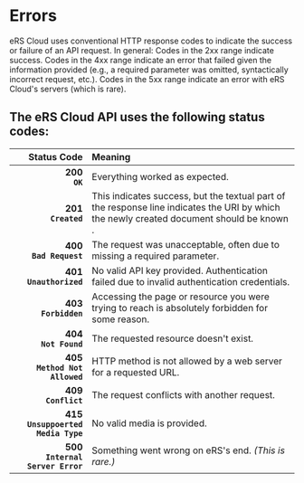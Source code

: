 # Errors

eRS Cloud uses conventional HTTP response codes to indicate the success or failure of an API request. In general: Codes in the 2xx range indicate success. Codes in the 4xx range indicate an error that failed given the information provided (e.g., a required parameter was omitted, syntactically incorrect request, etc.). Codes in the 5xx range indicate an error with eRS Cloud's servers (which is rare).



## The eRS Cloud API uses the following status codes:

Status Code | Meaning
----------: | :-------
**200** <br><span class = "success">**`OK`**</span> | Everything worked as expected.
**201** <br><span class = "success">**`Created`**</span> | This indicates success, but the textual part of the response line indicates the URI by which the newly created document should be known .
**400**  <br> <span class="error">**`Bad Request`**</span> | The request was unacceptable, often due to missing a required parameter.
**401**  <br> <span class = "error">**`Unauthorized`**</span> | No valid API key provided. Authentication failed due to invalid authentication credentials.
**403** <br> <span class = "error">**`Forbidden`** </span> | Accessing the page or resource you were trying to reach is absolutely forbidden for some reason.
**404** <br> <span class = "error">**`Not Found`** </span>| The requested resource doesn't exist.
**405** <br> <span class = "error">**`Method Not Allowed`** </span> | HTTP method is not allowed by a web server for a requested URL. 
**409** <br> <span class = "error">**`Conflict`** </span>| The request conflicts with another request. 
**415** <br> <span class = "error">**`Unsuppoerted Media Type`** </span> | No valid media is provided.
**500** <br> <span class = "error">**`Internal Server Error`** </span>| Something went wrong on eRS's end. _(This is rare.)_

